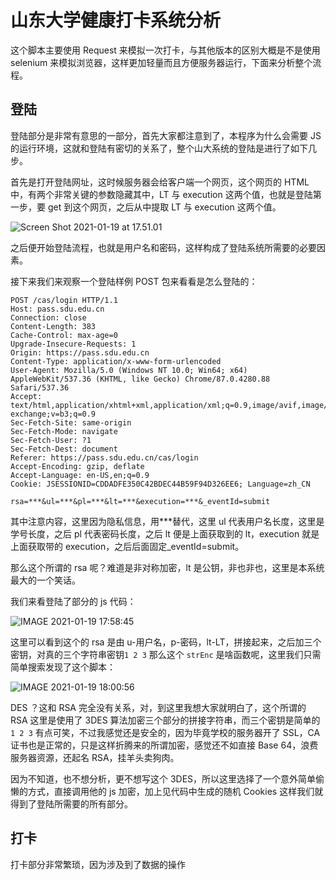 # 山东大学健康打卡系统分析

这个脚本主要使用 Request 来模拟一次打卡，与其他版本的区别大概是不是使用 selenium 来模拟浏览器，这样更加轻量而且方便服务器运行，下面来分析整个流程。

## 登陆

登陆部分是非常有意思的一部分，首先大家都注意到了，本程序为什么会需要 JS 的运行环境，这就和登陆有密切的关系了，整个山大系统的登陆是进行了如下几步。

首先是打开登陆网址，这时候服务器会给客户端一个网页，这个网页的 HTML 中，有两个非常关键的参数隐藏其中，LT 与 execution 这两个值，也就是登陆第一步，要 get 到这个网页，之后从中提取 LT 与 execution 这两个值。

![Screen Shot 2021-01-19 at 17.51.01](https://cdn.jsdelivr.net/gh/viewv/Pico@master/uPic/Screen%20Shot%202021-01-19%20at%2017.51.01.png)

之后便开始登陆流程，也就是用户名和密码，这样构成了登陆系统所需要的必要因素。

接下来我们来观察一个登陆样例 POST 包来看看是怎么登陆的：

```
POST /cas/login HTTP/1.1
Host: pass.sdu.edu.cn
Connection: close
Content-Length: 383
Cache-Control: max-age=0
Upgrade-Insecure-Requests: 1
Origin: https://pass.sdu.edu.cn
Content-Type: application/x-www-form-urlencoded
User-Agent: Mozilla/5.0 (Windows NT 10.0; Win64; x64) AppleWebKit/537.36 (KHTML, like Gecko) Chrome/87.0.4280.88 Safari/537.36
Accept: text/html,application/xhtml+xml,application/xml;q=0.9,image/avif,image/webp,image/apng,*/*;q=0.8,application/signed-exchange;v=b3;q=0.9
Sec-Fetch-Site: same-origin
Sec-Fetch-Mode: navigate
Sec-Fetch-User: ?1
Sec-Fetch-Dest: document
Referer: https://pass.sdu.edu.cn/cas/login
Accept-Encoding: gzip, deflate
Accept-Language: en-US,en;q=0.9
Cookie: JSESSIONID=CDDADFE350C42BDEC44B59F94D326EE6; Language=zh_CN

rsa=***&ul=***&pl=***&lt=***&execution=***&_eventId=submit
```

其中注意内容，这里因为隐私信息，用***替代，这里 ul 代表用户名长度，这里是学号长度，之后 pl 代表密码长度，之后 lt 便是上面获取到的 lt，execution 就是上面获取带的 execution，之后后面固定_eventId=submit。

那么这个所谓的 rsa 呢？难道是非对称加密，lt 是公钥，非也非也，这里是本系统最大的一个笑话。

我们来看登陆了部分的 js 代码：

![IMAGE 2021-01-19 17:58:45](https://cdn.jsdelivr.net/gh/viewv/Pico@master/uPic/IMAGE%202021-01-19%2017:58:45.jpg)

这里可以看到这个的 rsa 是由 u-用户名，p-密码，lt-LT，拼接起来，之后加三个密钥，对真的三个字符串密钥`1 2 3`  那么这个 `strEnc` 是啥函数呢，这里我们只需简单搜索发现了这个脚本：

![IMAGE 2021-01-19 18:00:56](https://cdn.jsdelivr.net/gh/viewv/Pico@master/uPic/IMAGE%202021-01-19%2018:00:56.jpg)

DES ？这和 RSA 完全没有关系，对，到这里我想大家就明白了，这个所谓的 RSA 这里是使用了 3DES 算法加密三个部分的拼接字符串，而三个密钥是简单的 `1 2 3`  有点可笑，不过我感觉还是安全的，因为毕竟学校的服务器开了 SSL，CA 证书也是正常的，只是这样折腾来的所谓加密，感觉还不如直接 Base 64，浪费服务器资源，还起名 RSA，挂羊头卖狗肉。

因为不知道，也不想分析，更不想写这个 3DES，所以这里选择了一个意外简单偷懒的方式，直接调用他的 js 加密，加上见代码中生成的随机 Cookies 这样我们就得到了登陆所需要的所有部分。

## 打卡

打卡部分非常繁琐，因为涉及到了数据的操作